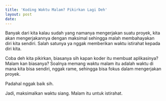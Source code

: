 ```yaml
---
title: 'Koding Waktu Malam? Pikirkan Lagi Deh'
layout: post
date: 
---
```


Banyak dari kita kalau sudah yang namanya mengerjakan suatu proyek, kita akan mengerjakannya dengan maksimal sehingga malah membahayakan diri kita sendiri. Salah satunya ya nggak memberikan waktu istirahat kepada diri kita.

Coba deh kita pikirkan, biasanya sih kapan koder itu membuat aplikasinya? Malam kan biasanya? Soalnya memang waktu malam itu adalah waktu di mana kita bisa sendiri, nggak rame, sehingga bisa fokus dalam mengerjakan proyek. 

Padahal nggak baik sih.

Jadi, maksimalkan waktu siang. Malam itu untuk istirahat.